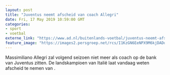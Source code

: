 ```yaml
---
layout: post
title: "Juventus neemt afscheid van coach Allegri"
date: Fri, 17 May 2019 10:59:00 GMT
categories: 
- sport 
- voetbal 
externe_link: "https://www.ad.nl/buitenlands-voetbal/juventus-neemt-afscheid-van-coach-allegri~a93e66a3/"
feature_image: "https://images2.persgroep.net/rcs/I1KzGN6EeNPX9M6kjDADuph0GCw/diocontent/148152685/_fitwidth/400/?appId=21791a8992982cd8da851550a453bd7f&quality=0.7"
---
```


Massimiliano Allegri zal volgend seizoen niet meer als coach op de bank van Juventus zitten. De landskampioen van Italië laat  vandaag weten afscheid te nemen van .
